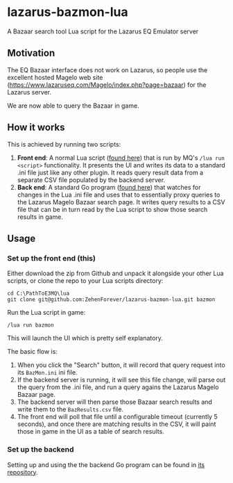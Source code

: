 # lazarus-bazmon-lua
A Bazaar search tool Lua script for the Lazarus EQ Emulator server

## Motivation
The EQ Bazaar interface does not work on Lazarus, so people use the excellent hosted Magelo web site (https://www.lazaruseq.com/Magelo/index.php?page=bazaar) for the Lazarus server.

We are now able to query the Bazaar in game.

## How it works
This is achieved by running two scripts:

1. **Front end**: A normal Lua script ([found here](https://github.com/ZehenForever/lazarus-bazmon-lua)) that is run by MQ's `/lua run <script>` functionality.  It presents the UI and writes its data to a standard .ini file just like any other plugin.  It reads query result data from a separate CSV file populated by the backend server.
1. **Back end**: A standard Go program ([found here](https://github.com/ZehenForever/lazarus-bazmon-server)) that watches for changes in the Lua .ini file and uses that to essentially proxy queries to the Lazarus Magelo Bazaar search page.  It writes query results to a CSV file that can be in turn read by the Lua script to show those search results in game.

## Usage

### Set up the front end (this)

Either download the zip from Github and unpack it alongside your other Lua scripts, or clone the repo to your Lua scripts directory:

```
cd C:\PathToE3MQ\lua
git clone git@github.com:ZehenForever/lazarus-bazmon-lua.git bazmon
```

Run the Lua script in game:
```
/lua run bazmon
```

This will launch the UI which is pretty self explanatory.

The basic flow is:
1. When you click the "Search" button, it will record that query request into its `BazMon.ini` ini file.
1. If the backend server is running, it will see this file change, will parse out the query from the .ini file, and run a query agains the Lazarus Magelo Bazaar page.
1. The backend server will then parse those Bazaar search results and write them to the `BazResults.csv` file.
1. The front end will poll that file until a configurable timeout (currently 5 seconds), and once there are matching results in the CSV, it will paint those in game in the UI as a table of search results.

### Set up the backend
Setting up and using the the backend Go program can be found in [its repository](https://github.com/ZehenForever/lazarus-bazmon-server).
